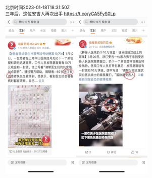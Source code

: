 北京时间2023-01-18T18:31:50Z<br>三年后，这位安吉人再次出手 https://t.co/yCA5FyS0Lp<br><img src='/temp/image/2023/y-Month-1/1615658216544681984_0.jpg' width='450' height='500'><br><br>